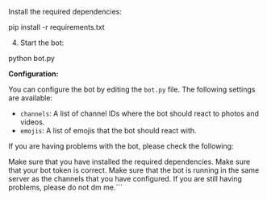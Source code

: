 Install the required dependencies:

pip install -r requirements.txt

4. Start the bot:

python bot.py


**Configuration:**

You can configure the bot by editing the `bot.py` file. The following settings are available:

* `channels`: A list of channel IDs where the bot should react to photos and videos.
* `emojis`: A list of emojis that the bot should react with.

If you are having problems with the bot, please check the following:

Make sure that you have installed the required dependencies.
Make sure that your bot token is correct.
Make sure that the bot is running in the same server as the channels that you have configured.
If you are still having problems, please do not dm me.```
